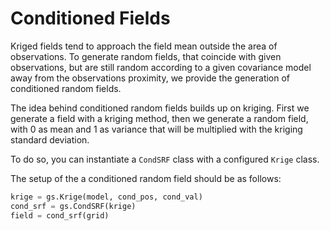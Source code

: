 # Conditioned Fields

Kriged fields tend to approach the field mean outside the area of observations.
To generate random fields, that coincide with given observations, but are still
random according to a given covariance model away from the observations proximity,
we provide the generation of conditioned random fields.

The idea behind conditioned random fields builds up on kriging.
First we generate a field with a kriging method, then we generate a random field,
with 0 as mean and 1 as variance that will be multiplied with the kriging
standard deviation.

To do so, you can instantiate a `CondSRF` class with a configured
`Krige` class.

The setup of the a conditioned random field should be as follows:

```python
krige = gs.Krige(model, cond_pos, cond_val)
cond_srf = gs.CondSRF(krige)
field = cond_srf(grid)
```
